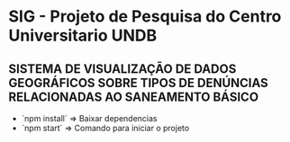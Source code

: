 <h1>SIG - Projeto de Pesquisa do Centro Universitario UNDB</h1>
<h2>
SISTEMA DE VISUALIZAÇÃO DE DADOS GEOGRÁFICOS SOBRE TIPOS DE DENÚNCIAS RELACIONADAS AO SANEAMENTO BÁSICO
</h2>


<ul>
<li>`npm install` => Baixar dependencias</li>
<li>`npm start` => Comando para iniciar o projeto</li>
</ul>
